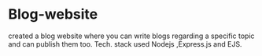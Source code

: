 # Blog-website
created a blog website where you can write blogs regarding a specific topic and can publish them too. Tech. stack used Nodejs ,Express.js and EJS.
